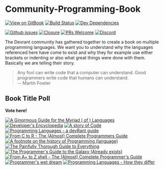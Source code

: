 # Community-Programming-Book

[![View on GitBook](https://img.shields.io/badge/View%20on-GitBook-blue.svg?style=flat-square)](https://cpb.gitbook.io/book/)
[![Build Status](https://img.shields.io/travis/devRant-Squad/Community-Programming-Book.svg?style=flat-square&logo=travis)](https://travis-ci.org/devRant-Squad/Community-Programming-Book)
[![Dev Dependencies](https://img.shields.io/david/dev/devRant-Squad/Community-Programming-Book.svg?style=flat-square)](https://github.com/devRant-Squad/Community-Programming-Book/blob/master/package.json)

[![Github issues](https://img.shields.io/github/issues/devRant-Squad/Community-Programming-Book.svg?longCache=true&style=flat-square&logo=github)](https://github.com/devRant-Squad/Community-Programming-Book/issues)
[![Closure](https://img.shields.io/issuestats/i/long/github/devRant-Squad/Community-Programming-Book.svg?longCache=true&style=flat-square&logo=github)](https://github.com/devRant-Squad/Community-Programming-Book/issues)
[![PRs Welcome](https://img.shields.io/badge/PRs-welcome-brightgreen.svg?style=flat-square&logo=github)](https://github.com/devRant-Squad/Community-Programming-Book/blob/master/CONTRIBUTING.md)
[![Discord](https://img.shields.io/discord/446073753064177675.svg?label=Discord&colorB=7289da&style=flat-square)](https://discord.gg/4AThF88)

The Devrant community has gathered together to create a book on
multiple programming languages. We want you to understand why
the languages referenced here have come to exist and why they
for example use either brackets or indenting or also what great things
were done with them. Basically we are telling their story.

> Any fool can write code that a computer can understand. Good programmers write code that humans can understand. \
> -- Martin Fowler


## Book Title Poll

**Vote here!**

[![A Ginormous Guide for the Myriad ( of ) Languages](https://api.gh-polls.com/poll/01CEJZZGSHHVH7630BFH156JYV/A%20Ginormous%20Guide%20for%20the%20Myriad%20(%20of%20)%20Languages)](https://api.gh-polls.com/poll/01CEJZZGSHHVH7630BFH156JYV/A%20Ginormous%20Guide%20for%20the%20Myriad%20(%20of%20)%20Languages/vote)
[![Developer's Encyclopedia](https://api.gh-polls.com/poll/01CEJZZGSHHVH7630BFH156JYV/Developer's%20Encyclopedia)](https://api.gh-polls.com/poll/01CEJZZGSHHVH7630BFH156JYV/Developer's%20Encyclopedia/vote)
[![A story of Code](https://api.gh-polls.com/poll/01CEJZZGSHHVH7630BFH156JYV/A%20story%20of%20Code)](https://api.gh-polls.com/poll/01CEJZZGSHHVH7630BFH156JYV/A%20story%20of%20Code/vote)
[![Programming Languages - a devRant guide](https://api.gh-polls.com/poll/01CEJZZGSHHVH7630BFH156JYV/Programming%20Languages%20-%20a%20devRant%20guide)](https://api.gh-polls.com/poll/01CEJZZGSHHVH7630BFH156JYV/Programming%20Languages%20-%20a%20devRant%20guide/vote)
[![From C to R - The (Almost) Complete Programmers Guide](https://api.gh-polls.com/poll/01CEJZZGSHHVH7630BFH156JYV/From%20C%20to%20R%20-%20The%20(Almost)%20Complete%20Programmers%20Guide)](https://api.gh-polls.com/poll/01CEJZZGSHHVH7630BFH156JYV/From%20C%20to%20R%20-%20The%20(Almost)%20Complete%20Programmers%20Guide/vote)
[![A footnote on the history of Programming (language)](https://api.gh-polls.com/poll/01CEJZZGSHHVH7630BFH156JYV/A%20footnote%20on%20the%20history%20of%20Programming%20(language))](https://api.gh-polls.com/poll/01CEJZZGSHHVH7630BFH156JYV/A%20footnote%20on%20the%20history%20of%20Programming%20(language)/vote)
[![The Painfully Thorough Guide to Everything](https://api.gh-polls.com/poll/01CEJZZGSHHVH7630BFH156JYV/The%20Painfully%20Thorough%20Guide%20to%20Everything)](https://api.gh-polls.com/poll/01CEJZZGSHHVH7630BFH156JYV/The%20Painfully%20Thorough%20Guide%20to%20Everything/vote)
[![The Programmer's Guide to the Galaxy (Already exists)](https://api.gh-polls.com/poll/01CEJZZGSHHVH7630BFH156JYV/The%20Programmer's%20Guide%20to%20the%20Galaxy%20(Already%20exists))](https://api.gh-polls.com/poll/01CEJZZGSHHVH7630BFH156JYV/The%20Programmer's%20Guide%20to%20the%20Galaxy%20(Already%20exists)/vote)
[![From A+ to Z shell - The (Almost) Complete Programmer's Guide](https://api.gh-polls.com/poll/01CEJZZGSHHVH7630BFH156JYV/From%20A%2B%20to%20Z%20shell%20-%20The%20(Almost)%20Complete%20Programmer's%20Guide)](https://api.gh-polls.com/poll/01CEJZZGSHHVH7630BFH156JYV/From%20A%2B%20to%20Z%20shell%20-%20The%20(Almost)%20Complete%20Programmer's%20Guide/vote)
[![Programmer's wet dream](https://api.gh-polls.com/poll/01CEJZZGSHHVH7630BFH156JYV/Programmer's%20wet%20dream)](https://api.gh-polls.com/poll/01CEJZZGSHHVH7630BFH156JYV/Programmer's%20wet%20dream/vote)
[![Programming Languages - How they differ](https://api.gh-polls.com/poll/01CEJZZGSHHVH7630BFH156JYV/Programming%20Languages%20-%20How%20they%20differ)](https://api.gh-polls.com/poll/01CEJZZGSHHVH7630BFH156JYV/Programming%20Languages%20-%20How%20they%20differ/vote)
